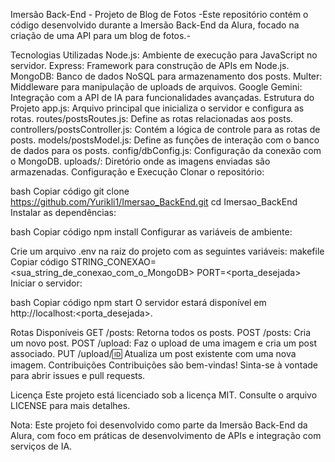 Imersão Back-End - Projeto de Blog de Fotos
-Este repositório contém o código desenvolvido durante a Imersão Back-End da Alura, focado na criação de uma API para um blog de fotos.-

Tecnologias Utilizadas
Node.js: Ambiente de execução para JavaScript no servidor.
Express: Framework para construção de APIs em Node.js.
MongoDB: Banco de dados NoSQL para armazenamento dos posts.
Multer: Middleware para manipulação de uploads de arquivos.
Google Gemini: Integração com a API de IA para funcionalidades avançadas.
Estrutura do Projeto
app.js: Arquivo principal que inicializa o servidor e configura as rotas.
routes/postsRoutes.js: Define as rotas relacionadas aos posts.
controllers/postsController.js: Contém a lógica de controle para as rotas de posts.
models/postsModel.js: Define as funções de interação com o banco de dados para os posts.
config/dbConfig.js: Configuração da conexão com o MongoDB.
uploads/: Diretório onde as imagens enviadas são armazenadas.
Configuração e Execução
Clonar o repositório:

bash
Copiar código
git clone https://github.com/Yurikli1/Imersao_BackEnd.git
cd Imersao_BackEnd
Instalar as dependências:

bash
Copiar código
npm install
Configurar as variáveis de ambiente:

Crie um arquivo .env na raiz do projeto com as seguintes variáveis:
makefile
Copiar código
STRING_CONEXAO=<sua_string_de_conexao_com_o_MongoDB>
PORT=<porta_desejada>
Iniciar o servidor:

bash
Copiar código
npm start
O servidor estará disponível em http://localhost:<porta_desejada>.

Rotas Disponíveis
GET /posts: Retorna todos os posts.
POST /posts: Cria um novo post.
POST /upload: Faz o upload de uma imagem e cria um post associado.
PUT /upload/:id: Atualiza um post existente com uma nova imagem.
Contribuições
Contribuições são bem-vindas! Sinta-se à vontade para abrir issues e pull requests.

Licença
Este projeto está licenciado sob a licença MIT. Consulte o arquivo LICENSE para mais detalhes.

Nota: Este projeto foi desenvolvido como parte da Imersão Back-End da Alura, com foco em práticas de desenvolvimento de APIs e integração com serviços de IA.
